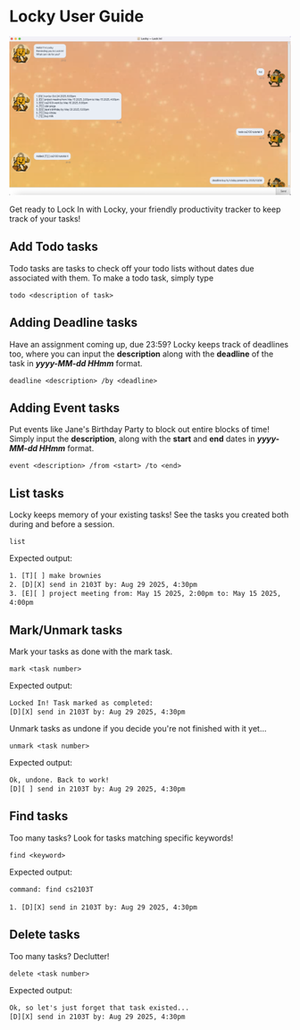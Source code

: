 # Locky User Guide

![Screenshot of Locky main window](Ui.png)

Get ready to Lock In with Locky, your friendly productivity tracker to keep track of your tasks!

## Add Todo tasks
Todo tasks are tasks to check off your todo lists without dates due associated with them.
To make a todo task, simply type

```
todo <description of task>
```

## Adding Deadline tasks
Have an assignment coming up, due 23:59? Locky keeps track of deadlines too, 
where you can input the **description** along with the **deadline** of the task
in **_yyyy-MM-dd HHmm_** format.

```
deadline <description> /by <deadline>
```

## Adding Event tasks
Put events like Jane's Birthday Party to block out entire blocks of time!
Simply input the **description**, along with the **start** and **end** dates in **_yyyy-MM-dd HHmm_** format.

```
event <description> /from <start> /to <end>
```

## List tasks
Locky keeps memory of your existing tasks! See the tasks you created both during and before a 
session.

```
list
```

Expected output:
```
1. [T][ ] make brownies
2. [D][X] send in 2103T by: Aug 29 2025, 4:30pm
3. [E][ ] project meeting from: May 15 2025, 2:00pm to: May 15 2025, 4:00pm
```


## Mark/Unmark tasks
Mark your tasks as done with the mark task.
```
mark <task number>
```
Expected output:
```
Locked In! Task marked as completed:
[D][X] send in 2103T by: Aug 29 2025, 4:30pm
```

Unmark tasks as undone if you decide you're not finished with it yet...
```
unmark <task number>
```
Expected output:
```
Ok, undone. Back to work!
[D][ ] send in 2103T by: Aug 29 2025, 4:30pm
```

## Find tasks
Too many tasks? Look for tasks matching specific keywords!
```
find <keyword>
```
Expected output:
```
command: find cs2103T

1. [D][X] send in 2103T by: Aug 29 2025, 4:30pm
```

## Delete tasks
Too many tasks? Declutter!
```
delete <task number>
```
Expected output:
```
Ok, so let's just forget that task existed...
[D][X] send in 2103T by: Aug 29 2025, 4:30pm
```